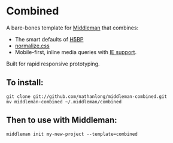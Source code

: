 # Combined

A bare-bones template for [Middleman](http://middlemanapp.com/) that combines:

- The smart defaults of [H5BP](https://github.com/h5bp/html5-boilerplate)
- [normalize.css](https://github.com/necolas/normalize.css)
- Mobile-first, inline media queries with [IE support](http://jakearchibald.github.io/sass-ie/).

Built for rapid responsive prototyping.

## To install:

    git clone git://github.com/nathanlong/middleman-combined.git
    mv middleman-combined ~/.middleman/combined

## Then to use with Middleman:

    middleman init my-new-project --template=combined
